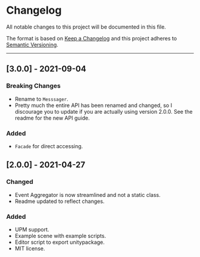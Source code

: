 # Changelog
All notable changes to this project will be documented in this file.

The format is based on [Keep a Changelog](https://keepachangelog.com/) and this project adheres to [Semantic Versioning](https://semver.org/).
___

## [3.0.0] - 2021-09-04

### Breaking Changes

- Rename to `Messsager`.
- Pretty much the entire API has been renamed and changed, so I discourage you to update if you are actually using version 2.0.0. See the readme for the new API guide.

### Added

* `Facade` for direct accessing.

## [2.0.0] - 2021-04-27

### Changed
- Event Aggregator is now streamlined and not a static class.
- Readme updated to reflect changes.
  
### Added
- UPM support.
- Example scene with example scripts.
- Editor script to export unitypackage.
- MIT license.